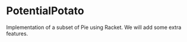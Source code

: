 # PotentialPotato

Implementation of a subset of Pie using Racket. We will add some extra features.

